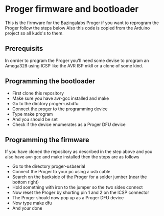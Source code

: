 # Proger firmware and bootloader

This is the firmware for the Bazingalabs Proger if you want to reprogram the Proger follow the steps below
Also this code is copied from the Arduino project so all kudo's to them.

## Prerequisits

In onrder to program the Proger you'll need some devise to program an Amega328 using ICSP like
the AVR ISP mkII or a clone of some kind.


## Programming the bootloader

* First clone this repository
* Make sure you have avr-gcc installed and make
* Go to the dirctory proger-usbdfu
* Connect the proger to the programming device
* Type make program
* And you should be set
* Check if the device enumerates as a Proger DFU device


## Programming the firmware

If you have cloned the repository as described in the step above and you also have avr-gcc and make installed then the steps are as follows

* Go to the directory proger-usbserial
* Connect the Proger to your pc using a usb cable
* Search on the backside of the Proger for a solder jumber (near the bottom right)
* Hold something with iron to the jumper so the two sides connect
* Now reset the Proger by shorting pin 1 and 2 on the ICSP connector
* The Proger should now pop up as a Proger DFU device
* Now type make dfu
* And your done
